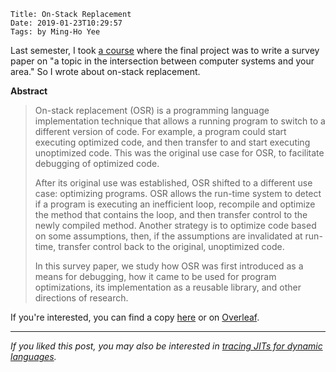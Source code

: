     Title: On-Stack Replacement
    Date: 2019-01-23T10:29:57
    Tags: by Ming-Ho Yee

Last semester, I took [a course][cs7600] where the final project was to write a
survey paper on "a topic in the intersection between computer systems and your
area." So I wrote about on-stack replacement.

<!-- more -->

**Abstract**

> On-stack replacement (OSR) is a programming language implementation technique
> that allows a running program to switch to a different version of code. For
> example, a program could start executing optimized code, and then transfer to
> and start executing unoptimized code. This was the original use case for OSR,
> to facilitate debugging of optimized code.
>
> After its original use was established, OSR shifted to a different use case:
> optimizing programs. OSR allows the run-time system to detect if a program is
> executing an inefficient loop, recompile and optimize the method that contains
> the loop, and then transfer control to the newly compiled method. Another
> strategy is to optimize code based on some assumptions, then, if the
> assumptions are invalidated at run-time, transfer control back to the
> original, unoptimized code.
>
> In this survey paper, we study how OSR was first introduced as a means for
> debugging, how it came to be used for program optimizations, its
> implementation as a reusable library, and other directions of research.

If you're interested, you can find a copy [here][] or on [Overleaf][].

---

_If you liked this post, you may also be interested in [tracing JITs for dynamic
languages][tracing]._

[cs7600]: https://course.ccs.neu.edu/cs7600/
[here]: /img/cs7600-mhyee-survey-paper-osr.pdf
[Overleaf]: https://www.overleaf.com/read/smcmsnksxfdk
[tracing]: http://prl.ccs.neu.edu/blog/2017/03/15/tracing-jits-for-dynamic-languages/
